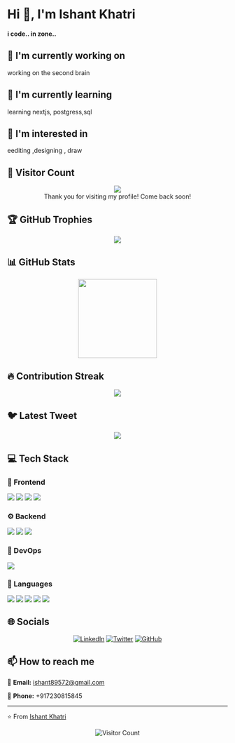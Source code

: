 # Hi 👋, I'm Ishant Khatri

**i code.. in zone..**

## 🔭 I'm currently working on

working on the second brain 

## 🌱 I'm currently learning

learning nextjs, postgress,sql 

## 👀 I'm interested in

eediting ,designing , draw 

## 👀 Visitor Count

<!-- ⚠️ Important: Replace 'ishant1412' with your actual GitHub username in the URL below -->
<p align="center">
  <img src="https://profile-counter.glitch.me/ishant1412/count.svg" />
  <br>Thank you for visiting my profile! Come back soon!
</p>

## 🏆 GitHub Trophies

<!-- ⚠️ Important: Replace 'ishant1412' with your actual GitHub username in the URL below -->
<p align="center">
  <img src="https://github-profile-trophy.vercel.app/?username=ishant1412&theme=flat&column=7&margin-w=15&margin-h=15" />
</p>

## 📊 GitHub Stats

<!-- ⚠️ Important: Replace 'ishant1412' with your actual GitHub username in the URL below -->
<div align="center">
  <img height="180em" src="https://github-readme-stats.vercel.app/api?username=ishant1412&show_icons=true&theme=default&include_all_commits=true&count_private=true"/>
</div>

## 🔥 Contribution Streak

<!-- ⚠️ Important: Replace 'ishant1412' with your actual GitHub username in the URL below -->
<div align="center">
  <img src="https://github-readme-streak-stats.herokuapp.com/?user=ishant1412&theme=default&hide_border=false" />
</div>

## 🐦 Latest Tweet

<!-- ⚠️ Important: Replace '_lets_see__' with your actual Twitter username in the URL below -->
<div align="center">
  <a href="https://github.com/VishwaGauravIn/github-twitter-card-embed"><img src="https://gtce.itsvg.in/api?username=_lets_see__" /></a>
</div>

## 💻 Tech Stack

### 🎨 Frontend

<img src="https://img.shields.io/badge/React-ff69b4?style=for-the-badge&logo=react&logoColor=white" /> <img src="https://img.shields.io/badge/Next.js-ff69b4?style=for-the-badge&logo=next.js&logoColor=white" /> <img src="https://img.shields.io/badge/Tailwind-ff69b4?style=for-the-badge&logo=tailwind&logoColor=white" /> <img src="https://img.shields.io/badge/HTML5-ff69b4?style=for-the-badge&logo=html5&logoColor=white" /> 

### ⚙️ Backend

<img src="https://img.shields.io/badge/Node.js-4169e1?style=for-the-badge&logo=node.js&logoColor=white" /> <img src="https://img.shields.io/badge/Express-4169e1?style=for-the-badge&logo=express&logoColor=white" /> <img src="https://img.shields.io/badge/MongoDB-4169e1?style=for-the-badge&logo=mongodb&logoColor=white" /> 

### 🚀 DevOps

<img src="https://img.shields.io/badge/AWS-9370db?style=for-the-badge&logo=aws&logoColor=white" /> 

### 💬 Languages

<img src="https://img.shields.io/badge/JavaScript-FFA500?style=for-the-badge&logo=javascript&logoColor=white" /> <img src="https://img.shields.io/badge/TypeScript-FFA500?style=for-the-badge&logo=typescript&logoColor=white" /> <img src="https://img.shields.io/badge/Python-FFA500?style=for-the-badge&logo=python&logoColor=white" /> <img src="https://img.shields.io/badge/C++-FFA500?style=for-the-badge&logo=c++&logoColor=white" /> <img src="https://img.shields.io/badge/C-FFA500?style=for-the-badge&logo=c&logoColor=white" /> 

## 🌐 Socials

<div align="center">

[![LinkedIn](https://img.shields.io/badge/LinkedIn-%230077B5.svg?logo=linkedin&logoColor=white)](linkedin.com/in/ishant-khatri-1523b7283) [![Twitter](https://img.shields.io/badge/Twitter-%231DA1F2.svg?logo=Twitter&logoColor=white)](https://x.com/_lets_see__) [![GitHub](https://img.shields.io/badge/GitHub-%23121011.svg?logo=github&logoColor=white)](https://github.com/ishant1412) 

</div>

## 📫 How to reach me

<div align="left">

📧 **Email:** [ishant89572@gmail.com](mailto:ishant89572@gmail.com)

📱 **Phone:** +917230815845

</div>

---
⭐️ From [Ishant Khatri](https://github.com/ishant1412)

<!-- Profile views counter -->
<div align="center">
  <img src="https://profile-counter.glitch.me/ishant1412/count.svg" alt="Visitor Count" />
</div>
